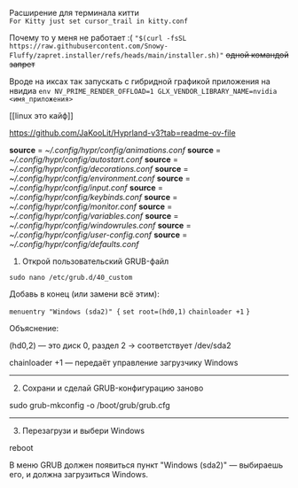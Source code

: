  Расширение для терминала китти  
`For Kitty just set cursor_trail in kitty.conf`

 Почему то у меня не работает :( 
`"$(curl -fsSL https://raw.githubusercontent.com/Snowy-Fluffy/zapret.installer/refs/heads/main/installer.sh)"`  ~~одной командой запрет~~

 Вроде на иксах так запускать с гибридной графикой приложения на нвидиа 
`env NV_PRIME_RENDER_OFFLOAD=1 GLX_VENDOR_LIBRARY_NAME=nvidia <имя_приложения>`

[[linux это кайф]]

https://github.com/JaKooLit/Hyprland-v3?tab=readme-ov-file

**source** = *~/.config/hypr/config/animations.conf*
**source** = *~/.config/hypr/config/autostart.conf*
**source** = *~/.config/hypr/config/decorations.conf*
**source** = *~/.config/hypr/config/environment.conf*
**source** = *~/.config/hypr/config/input.conf*
**source** = *~/.config/hypr/config/keybinds.conf*
**source** = *~/.config/hypr/config/monitor.conf*
**source** = *~/.config/hypr/config/variables.conf*
**source** = *~/.config/hypr/config/windowrules.conf*
**source** = *~/.config/hypr/config/user-config.conf*
**source** = *~/.config/hypr/config/defaults.conf*


1. Открой пользовательский GRUB-файл

`sudo nano /etc/grub.d/40_custom`

Добавь в конец (или замени всё этим):

`menuentry "Windows (sda2)" {`
    `set root=(hd0,1)`
    `chainloader +1`
`}`

Объяснение:

(hd0,2) — это диск 0, раздел 2 → соответствует /dev/sda2

chainloader +1 — передаёт управление загрузчику Windows



---

2. Сохрани и сделай GRUB-конфигурацию заново

sudo grub-mkconfig -o /boot/grub/grub.cfg


---

3. Перезагрузи и выбери Windows

reboot

В меню GRUB должен появиться пункт "Windows (sda2)" — выбираешь его, и должна загрузиться Windows.
